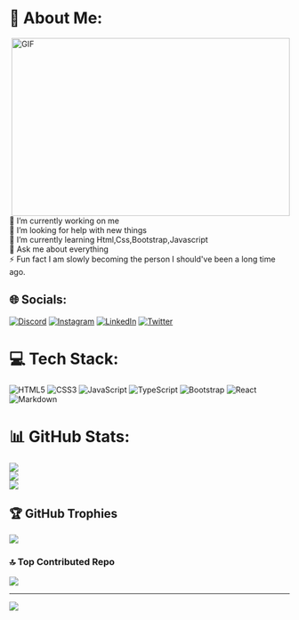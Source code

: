 # 💫 About Me:
<img align="right" alt="GIF" src="https://github.com/abhisheknaiidu/abhisheknaiidu/blob/master/code.gif?raw=true" width="500" height="320" /> <br>
🔭 I’m currently working on me<br>🤝 I’m looking for help with new things<br>🌱 I’m currently learning Html,Css,Bootstrap,Javascript<br>💬 Ask me about everything<br>⚡ Fun fact I am slowly becoming the person I should've been a long time ago.


## 🌐 Socials:
[![Discord](https://img.shields.io/badge/Discord-%237289DA.svg?logo=discord&logoColor=white)](https://discord.gg/0wcenk) [![Instagram](https://img.shields.io/badge/Instagram-%23E4405F.svg?logo=Instagram&logoColor=white)](https://instagram.com/0wcenk) [![LinkedIn](https://img.shields.io/badge/LinkedIn-%230077B5.svg?logo=linkedin&logoColor=white)](https://linkedin.com/in/https://www.linkedin.com/in/cenkbasarannn/) [![Twitter](https://img.shields.io/badge/Twitter-%231DA1F2.svg?logo=Twitter&logoColor=white)](https://twitter.com/https://twitter.com/cenkbasarannn) 

# 💻 Tech Stack:
![HTML5](https://img.shields.io/badge/html5-%23E34F26.svg?style=for-the-badge&logo=html5&logoColor=white) ![CSS3](https://img.shields.io/badge/css3-%231572B6.svg?style=for-the-badge&logo=css3&logoColor=white) ![JavaScript](https://img.shields.io/badge/javascript-%23323330.svg?style=for-the-badge&logo=javascript&logoColor=%23F7DF1E) ![TypeScript](https://img.shields.io/badge/typescript-%23007ACC.svg?style=for-the-badge&logo=typescript&logoColor=white) ![Bootstrap](https://img.shields.io/badge/bootstrap-%23563D7C.svg?style=for-the-badge&logo=bootstrap&logoColor=white) ![React](https://img.shields.io/badge/react-%2320232a.svg?style=for-the-badge&logo=react&logoColor=%2361DAFB) ![Markdown](https://img.shields.io/badge/markdown-%23000000.svg?style=for-the-badge&logo=markdown&logoColor=white)
# 📊 GitHub Stats:
![](https://github-readme-stats.vercel.app/api?username=cenkbasarannn&theme=radical&hide_border=false&include_all_commits=true&count_private=true)<br/>
![](https://github-readme-streak-stats.herokuapp.com/?user=cenkbasarannn&theme=radical&hide_border=false)<br/>
![](https://github-readme-stats.vercel.app/api/top-langs/?username=cenkbasarannn&theme=radical&hide_border=false&include_all_commits=true&count_private=true&layout=compact)

## 🏆 GitHub Trophies
![](https://github-profile-trophy.vercel.app/?username=cenkbasarannn&theme=radical&no-frame=false&no-bg=false&margin-w=4)

### 🔝 Top Contributed Repo
![](https://github-contributor-stats.vercel.app/api?username=cenkbasarannn&limit=5&theme=dark&combine_all_yearly_contributions=true)

---
[![](https://visitcount.itsvg.in/api?id=cenkbasarannn&icon=2&color=6)](https://visitcount.itsvg.in)

<!-- Proudly created with GPRM ( https://gprm.itsvg.in ) -->
